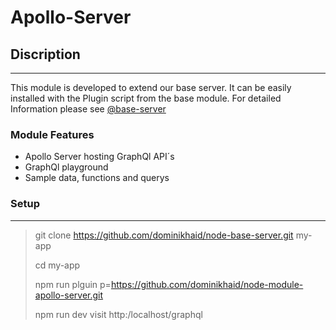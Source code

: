 
# Apollo-Server

## Discription

---

This module is developed to extend our base server. It can be easily installed with the Plugin script from the base module. For detailed Information please see [@base-server](https://github.com/dominikhaid/node-base-server.git)

### Module Features

- Apollo Server hosting GraphQl API´s
- GraphQl playground
- Sample data, functions and querys

### Setup

---

> git clone https://github.com/dominikhaid/node-base-server.git my-app
> 
> cd my-app
> 
> npm run plguin p=https://github.com/dominikhaid/node-module-apollo-server.git
> 
> npm run dev
> visit http:/localhost/graphql